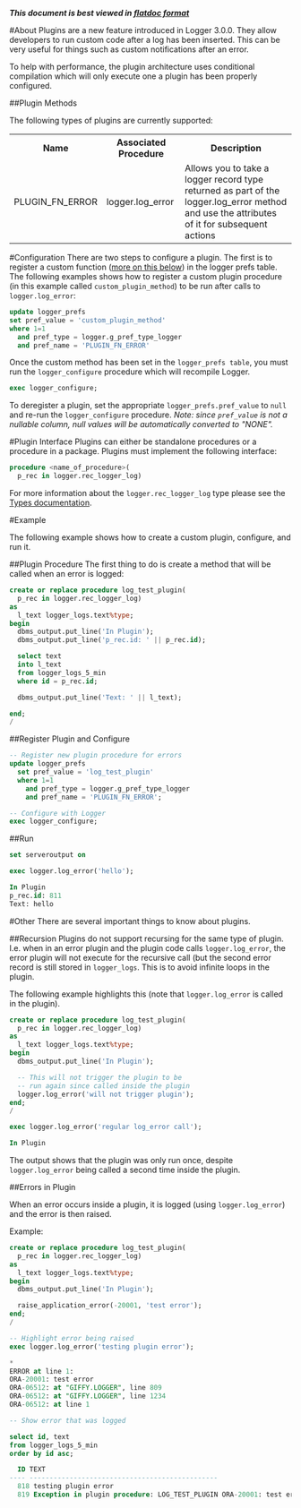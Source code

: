 ***This document is best viewed in [flatdoc format](http://oraopensource.github.io/flatdoc?repo=logger&path=docs%2FPlugins.md)***

<a name="about"></a>
#About
Plugins are a new feature introduced in Logger 3.0.0. They allow developers to run custom code after a log has been inserted. This can be very useful for things such as custom notifications after an error.

To help with performance, the plugin architecture uses conditional compilation which will only execute one a plugin has been properly configured.

<a name="plugin-types"></a>
##Plugin Methods

The following types of plugins are currently supported:

<table>
  <tr>
    <th>Name</th>
    <th>Associated Procedure</th>
    <th>Description</th>
  </tr>
  <tr>
    <td>PLUGIN_FN_ERROR</td>
    <td>logger.log_error</td>
    <td>Allows you to take a logger record type returned as part of the logger.log_error method and use the attributes of it for subsequent actions</td>
  </tr>
</table>

<a name="config"></a>
#Configuration
There are two steps to configure a plugin. The first is to register a custom function ([more on this below](#plugin-interface)) in the logger prefs table. The following examples shows how to register a custom plugin procedure (in this example called ```custom_plugin_method```) to be run after calls to ```logger.log_error```:
```sql
update logger_prefs
set pref_value = 'custom_plugin_method'
where 1=1
  and pref_type = logger.g_pref_type_logger
  and pref_name = 'PLUGIN_FN_ERROR'
```

Once the custom method has been set in the `logger_prefs table`, you must run the `logger_configure` procedure which will recompile Logger.

```sql
exec logger_configure;
```

To deregister a plugin, set the appropriate `logger_prefs.pref_value` to `null` and re-run the `logger_configure` procedure. *Note: since `pref_value` is not a nullable column, null values will be automatically converted to "NONE".*

<a name="plugin-interface"></a>
#Plugin Interface
Plugins can either be standalone procedures or a procedure in a package. Plugins must implement the following interface:

```sql
procedure <name_of_procedure>(
  p_rec in logger.rec_logger_log)
```

For more information about the `logger.rec_logger_log` type please see the [Types documentation](Logger%20API.md#types).

<a name="example"></a>
#Example

The following example shows how to create a custom plugin, configure, and run it.

<a name="ex-plugin-procedure"></a>
##Plugin Procedure
The first thing to do is create a method that will be called when an error is logged:

```sql
create or replace procedure log_test_plugin(
  p_rec in logger.rec_logger_log)
as
  l_text logger_logs.text%type;
begin
  dbms_output.put_line('In Plugin');
  dbms_output.put_line('p_rec.id: ' || p_rec.id);

  select text
  into l_text
  from logger_logs_5_min
  where id = p_rec.id;

  dbms_output.put_line('Text: ' || l_text);

end;
/
```

<a name="ex-configure"></a>
##Register Plugin and Configure

```sql
-- Register new plugin procedure for errors
update logger_prefs
  set pref_value = 'log_test_plugin'
  where 1=1
    and pref_type = logger.g_pref_type_logger
    and pref_name = 'PLUGIN_FN_ERROR';

-- Configure with Logger
exec logger_configure;
```

<a name="ex-run"></a>
##Run

```sql
set serveroutput on

exec logger.log_error('hello');

In Plugin
p_rec.id: 811
Text: hello
```

<a name="other"></a>
#Other
There are several important things to know about plugins.

##Recursion
Plugins do not support recursing for the same type of plugin. I.e. when in an error plugin and the plugin code calls ```logger.log_error```, the error plugin will not execute for the recursive call (but the second error record is still stored in ```logger_logs```. This is to avoid infinite loops in the plugin.

The following example highlights this (note that ```logger.log_error``` is called in the plugin).

```sql
create or replace procedure log_test_plugin(
  p_rec in logger.rec_logger_log)
as
  l_text logger_logs.text%type;
begin
  dbms_output.put_line('In Plugin');

  -- This will not trigger the plugin to be
  -- run again since called inside the plugin
  logger.log_error('will not trigger plugin');  
end;
/

exec logger.log_error('regular log_error call');

In Plugin
```

The output shows that the plugin was only run once, despite ```logger.log_error``` being called a second time inside the plugin.

##Errors in Plugin

When an error occurs inside a plugin, it is logged (using ```logger.log_error```) and the error is then raised.

Example:

```sql
create or replace procedure log_test_plugin(
  p_rec in logger.rec_logger_log)
as
  l_text logger_logs.text%type;
begin
  dbms_output.put_line('In Plugin');

  raise_application_error(-20001, 'test error');
end;
/

-- Highlight error being raised
exec logger.log_error('testing plugin error');

*
ERROR at line 1:
ORA-20001: test error
ORA-06512: at "GIFFY.LOGGER", line 809
ORA-06512: at "GIFFY.LOGGER", line 1234
ORA-06512: at line 1

-- Show error that was logged

select id, text
from logger_logs_5_min
order by id asc;

  ID TEXT
---- -----------------------------------------------
  818 testing plugin error
  819 Exception in plugin procedure: LOG_TEST_PLUGIN ORA-20001: test error
```
